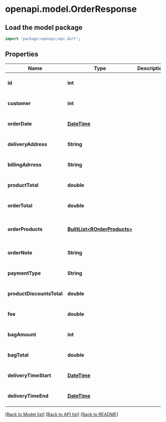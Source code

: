 # openapi.model.OrderResponse

## Load the model package
```dart
import 'package:openapi/api.dart';
```

## Properties
Name | Type | Description | Notes
------------ | ------------- | ------------- | -------------
**id** | **int** |  | [optional] [default to null]
**customer** | **int** |  | [optional] [default to null]
**orderDate** | [**DateTime**](DateTime.md) |  | [optional] [default to null]
**deliveryAddress** | **String** |  | [optional] [default to null]
**billingAdrress** | **String** |  | [optional] [default to null]
**productTotal** | **double** |  | [optional] [default to null]
**orderTotal** | **double** |  | [optional] [default to null]
**orderProducts** | [**BuiltList&lt;ROrderProducts&gt;**](ROrderProducts.md) |  | [optional] [default to const []]
**orderNote** | **String** |  | [optional] [default to null]
**paymentType** | **String** |  | [optional] [default to null]
**productDiscountsTotal** | **double** |  | [optional] [default to null]
**fee** | **double** |  | [optional] [default to null]
**bagAmount** | **int** |  | [optional] [default to null]
**bagTotal** | **double** |  | [optional] [default to null]
**deliveryTimeStart** | [**DateTime**](DateTime.md) |  | [optional] [default to null]
**deliveryTimeEnd** | [**DateTime**](DateTime.md) |  | [optional] [default to null]

[[Back to Model list]](../README.md#documentation-for-models) [[Back to API list]](../README.md#documentation-for-api-endpoints) [[Back to README]](../README.md)


